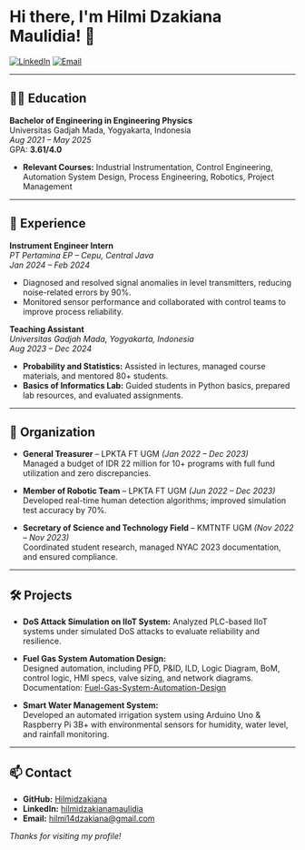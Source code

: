 # Hi there, I'm Hilmi Dzakiana Maulidia! 👋

[![LinkedIn](https://img.shields.io/badge/LinkedIn-0077B5?style=flat&logo=linkedin&logoColor=white)](https://www.linkedin.com/in/hilmidzakianamaulidia)
[![Email](https://img.shields.io/badge/Email-hilmi14dzakiana@gmail.com-red?style=flat&logo=gmail&logoColor=white)](mailto:hilmi14dzakiana@gmail.com)

---

## 👨‍🎓 Education

**Bachelor of Engineering in Engineering Physics**  
Universitas Gadjah Mada, Yogyakarta, Indonesia  
_Aug 2021 – May 2025_  
GPA: **3.61/4.0**

- **Relevant Courses:** Industrial Instrumentation, Control Engineering, Automation System Design, Process Engineering, Robotics, Project Management

---

## 💼 Experience

**Instrument Engineer Intern**  
_PT Pertamina EP – Cepu, Central Java_  
_Jan 2024 – Feb 2024_
- Diagnosed and resolved signal anomalies in level transmitters, reducing noise-related errors by 90%.
- Monitored sensor performance and collaborated with control teams to improve process reliability.

**Teaching Assistant**  
_Universitas Gadjah Mada, Yogyakarta, Indonesia_  
_Aug 2023 – Dec 2024_
- **Probability and Statistics:** Assisted in lectures, managed course materials, and mentored 80+ students.
- **Basics of Informatics Lab:** Guided students in Python basics, prepared lab resources, and evaluated assignments.

---

## 🏢 Organization

- **General Treasurer** – LPKTA FT UGM _(Jan 2022 – Dec 2023)_  
  Managed a budget of IDR 22 million for 10+ programs with full fund utilization and zero discrepancies.

- **Member of Robotic Team** – LPKTA FT UGM _(Jun 2022 – Dec 2023)_  
  Developed real-time human detection algorithms; improved simulation test accuracy by 70%.

- **Secretary of Science and Technology Field** – KMTNTF UGM _(Nov 2022 – Nov 2023)_  
  Coordinated student research, managed NYAC 2023 documentation, and ensured compliance.

---

## 🛠️ Projects

- **DoS Attack Simulation on IIoT System:** 
  Analyzed PLC-based IIoT systems under simulated DoS attacks to evaluate reliability and resilience.

- **Fuel Gas System Automation Design:**  
  Designed automation, including PFD, P&ID, ILD, Logic Diagram, BoM, control logic, HMI specs, valve sizing, and network diagrams.
  Documentation: [Fuel-Gas-System-Automation-Design](https://github.com/HilmiDzakiana/Fuel-Gas-System-Automation-Design)

- **Smart Water Management System:**  
  Developed an automated irrigation system using Arduino Uno & Raspberry Pi 3B+ with environmental sensors for humidity, water level, and rainfall monitoring.

---
## 📫 Contact

- **GitHub:** [Hilmidzakiana](https://github.com/Hilmidzakiana)
- **LinkedIn:** [hilmidzakianamaulidia](www.linkedin.com/in/hilmidzakianamaulidia)
- **Email:** hilmi14dzakiana@gmail.com


_Thanks for visiting my profile!_
